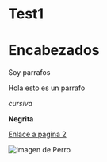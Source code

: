 # Test1
# Encabezados
Soy parrafos

Hola esto es un parrafo

*cursiva*

**Negrita**

[Enlace a pagina 2](pagina2.md)

![Imagen de Perro](https://www.pinterest.es/pin/443815738250304229/)
